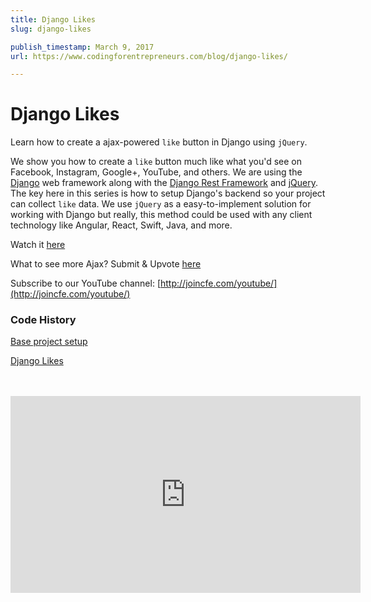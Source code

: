 ```yaml
---
title: Django Likes
slug: django-likes

publish_timestamp: March 9, 2017
url: https://www.codingforentrepreneurs.com/blog/django-likes/

---
```



# Django Likes
Learn how to create a ajax-powered `like` button in Django using `jQuery`.

We show you how to create a `like` button much like what you'd see on Facebook, Instagram, Google+, YouTube, and others. We are using the [Django](http://django.project.com) web framework along with the [Django Rest Framework](http://www.django-rest-framework.org/) and [jQuery](http://jquery.com/). The key here in this series is how to setup Django's backend so your project can collect `like` data. We use `jQuery` as a easy-to-implement solution for working with Django but really, this method could be used with any client technology like Angular, React, Swift, Java, and more.

Watch it [here](https://www.codingforentrepreneurs.com/projects/django-likes/)

What to see more Ajax? Submit & Upvote [here](http://joincfe.com/suggest/)

Subscribe to our YouTube channel: [http://joincfe.com/youtube/](http://joincfe.com/youtube/)


### Code History
[Base project setup](https://github.com/codingforentrepreneurs/Django-Likes/tree/8be3ff8ffc5fd3922a8e27da156c093065830707)

[Django Likes](https://github.com/codingforentrepreneurs/Django-Likes/tree/6179763b6689e1fcb80ce87e1008a84517a52c41)


<br/>
<br/>
 
<iframe width="560" height="315" src="https://www.youtube.com/embed/pkPRtQf6oQ8" frameborder="0" allowfullscreen></iframe>
